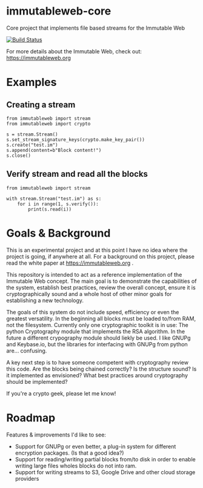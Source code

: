 # immutableweb-core
Core project that implements file based streams for the Immutable Web

[![Build Status](https://travis-ci.com/immutableweb/immutableweb-core.svg?branch=master)](https://travis-ci.com/immutableweb/immutableweb-core)

For more details about the Immutable Web, check out: https://immutableweb.org

# Examples

## Creating a stream

```
from immutableweb import stream
from immutableweb import crypto

s = stream.Stream()
s.set_stream_signature_keys(crypto.make_key_pair())
s.create("test.im")
s.append(content=b"Block content!")
s.close()
```

## Verify stream and read all the blocks

```
from immutableweb import stream

with stream.Stream("test.im") as s:
    for i in range(1, s.verify()):
        print(s.read(i))  
```

# Goals & Background

This is an experimental project and at this point I have no idea where the project is going, if anywhere at all. For
a background on this project, please read the white paper at https://immutableweb.org . 

This repository is intended to act as a reference implementation of the Immutable Web concept. The main goal is to demonstrate
the capabilities of the system, establish best practices, review the overall concept, ensure it is cryptographically sound
and a whole host of other minor goals for establishing a new technology.

The goals of this system do not include speed, efficiency or even the greatest versatility. In the beginning all blocks
must be loaded to/from RAM, not the filesystem. Currently only one cryptographic toolkit is in use: The python Cryptography
module that implements the RSA algorithm. In the future a different crypography module should liekly be used. I like GNUPg and
Keybase.io, but the libraries for interfacing with GNUPg from python are... confusing. 

A key next step is to have someone competent with cryptography review this code. Are the blocks being chained correctly?
Is the structure sound? Is it implemented as envisioned? What best practices around cryptography should be implemented?

If you're a crypto geek, please let me know!


# Roadmap

Features & improvements I'd like to see:

* Support for GNUPg or even better, a plug-in system for different encryption packages. (Is that a good idea?)
* Support for reading/writing partial blocks from/to disk in order to enable writing large files wholes blocks do not into ram.
* Support for writing streams to S3, Google Drive and other cloud storage providers
